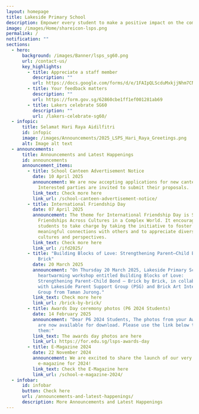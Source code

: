 ```yaml
---
layout: homepage
title: Lakeside Primary School
description: Empower every student to make a positive impact on the community.
image: /images/Home/shareicon-lsps.png
permalink: /
notification: ""
sections:
  - hero:
      background: /images/Banner/lsps_sg60.png
      url: /contact-us/
      key_highlights:
        - title: Appreciate a staff member
          description: ""
          url: https://docs.google.com/forms/d/e/1FAIpQLScduMxkjjNhm7CNWqHyKdTfFis0E7BoILxPVI4V3qnj01pgKg/viewform
        - title: Your feedback matters
          description: ""
          url: https://form.gov.sg/62860cbe1ff1ef001281ab69
        - title: Lakers celebrate SG60
          description: ""
          url: /lakers-celebrate-sg60/
  - infopic:
      title: Selamat Hari Raya Aidilfitri
      id: infopic
      image: /images/Announcements/2025_LSPS_Hari_Raya_Greetings.png
      alt: Image alt text
  - announcements:
      title: Announcements and Latest Happenings
      id: announcements
      announcement_items:
        - title: School Canteen Advertisement Notice
          date: 10 April 2025
          announcement: We are now accepting applications for new canteen vendors.
            Interested parties are invited to submit their proposals.
          link_text: Check more here
          link_url: /school-canteen-advertisement-notice/
        - title: International Friendship Day
          date: 07 April 2025
          announcement: The theme for International Friendship Day is Strengthening
            Friendships Across Cultures in a Complex World. It encourages
            students to take charge by taking the initiative to foster
            meaningful connections with others and to appreciate diverse
            cultures and perspectives.
          link_text: Check more here
          link_url: /ifd2025/
        - title: "Building Blocks of Love: Strengthening Parent–Child Bond – Brick by
            Brick"
          date: 20 March 2025
          announcement: "On Thursday 20 March 2025, Lakeside Primary School held a
            heartwarming workshop entitled Building Blocks of Love:
            Strengthening Parent-Child Bond – Brick by Brick, in collaboration
            with Lakeside Parent Support Group (PSG) and Brick Art Interest
            Group from Taman Jurong."
          link_text: Check more here
          link_url: /brick-by-brick/
        - title: Awards Day ceremony photos (P6 2024 Students)
          date: 14 February 2025
          announcement: "Dear P6 2024 Students, The photos from your Awards Day ceremony
            are now available for download. Please use the link below to access
            them:"
          link_text: The awards day photos are here
          link_url: https://for.edu.sg/lsps-awards-day
        - title: E-Magazine 2024
          date: 22 November 2024
          announcement: We are excited to share the launch of our very first school
            e-magazine for 2024!
          link_text: Check the E-Magazine here
          link_url: /school-e-magazine-2024/
  - infobar:
      id: infobar
      button: Check here
      url: /announcements-and-latest-happenings/
      description: More Announcements and Latest Happenings
---
```

